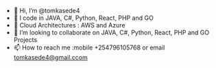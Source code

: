 - 👋 Hi, I’m @tomkasede4
- 👀 I code in JAVA, C#, Python, React, PHP and GO
- 🌱 Cloud Architectures : AWS and Azure
- 💞️ I’m looking to collaborate on JAVA, C#, Python, React, PHP and GO Projects
- 📫 How to reach me :mobile +254796105768 or email tomkasede4@gmail.ccom

<!---
tomkasede4/tomkasede4 is a ✨ special ✨ repository because its `README.md` (this file) appears on your GitHub profile.
You can click the Preview link to take a look at your changes.
--->

